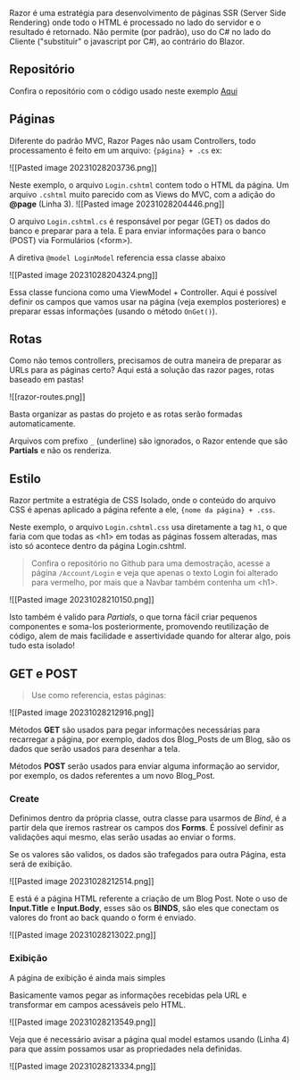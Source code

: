 Razor é uma estratégia para desenvolvimento de páginas SSR (Server Side Rendering) onde todo o HTML é processado no lado do servidor e o resultado é retornado. Não permite (por padrão), uso do C# no lado do Cliente ("substituir" o javascript por C#), ao contrário do Blazor.

## Repositório

Confira o repositório com o código usado neste exemplo [Aqui]()

## Páginas

Diferente do padrão MVC, Razor Pages não usam Controllers, todo processamento é feito em um arquivo:  `{página} + .cs` ex:

![[Pasted image 20231028203736.png]]

Neste exemplo, o arquivo `Login.cshtml` contem todo o HTML da página. Um arquivo `.cshtml` muito parecido com as Views do MVC, com a adição do **@page** (Linha 3).
![[Pasted image 20231028204446.png]]


O arquivo `Login.cshtml.cs` é responsável por pegar (GET) os dados do banco e preparar para a tela. E para enviar informações para o banco (POST) via Formulários (\<form>). 

A diretiva `@model LoginModel` referencia essa classe abaixo 


![[Pasted image 20231028204324.png]]

Essa classe funciona como uma ViewModel + Controller. Aqui é possível definir os campos que vamos usar na página (veja exemplos posteriores) e preparar essas informações (usando o método `OnGet()`).

## Rotas

Como não temos controllers, precisamos de outra maneira de preparar as URLs para as páginas certo? Aqui está a solução das razor pages, rotas baseado em pastas!

![[razor-routes.png]]

Basta organizar as pastas do projeto e as rotas serão formadas automaticamente.

Arquivos com prefixo `_` (underline) são ignorados, o Razor entende que são **Partials** e não os renderiza.

## Estilo

Razor pertmite a estratégia de CSS Isolado, onde o conteúdo do arquivo CSS é apenas aplicado a página refente a ele, `{nome da página} + .css`.

Neste exemplo, o arquivo `Login.cshtml.css` usa diretamente a tag `h1`, o que faria com que todas as \<h1> em todas as páginas fossem alteradas, mas isto só acontece dentro da página Login.cshtml. 

> Confira o repositório no Github para uma demostração, acesse a página `/Account/Login` e veja que apenas o texto Login foi alterado para vermelho, por mais que a Navbar também contenha um \<h1>.

![[Pasted image 20231028210150.png]]

Isto também é valido para *Partials*, o que torna fácil criar pequenos componentes e soma-los posteriormente, promovendo reutilização de código, alem de mais facilidade e assertividade quando for alterar algo, pois tudo esta isolado!

## GET e POST

> Use como referencia, estas páginas:

![[Pasted image 20231028212916.png]]

Métodos **GET** são usados para pegar informações necessárias para recarregar a página, por exemplo, dados dos Blog_Posts de um Blog, são os dados que serão usados para desenhar a tela.

Métodos **POST** serão usados para enviar alguma informação ao servidor, por exemplo, os dados referentes a um novo Blog_Post.

### Create
Definimos dentro da própria classe, outra classe para usarmos de *Bind*, é a partir dela que iremos rastrear os campos dos **Forms**. É possível definir as validações aqui mesmo, elas  serão usadas ao enviar o forms.

Se os valores são validos, os dados são trafegados para outra Página, esta será de exibição.

![[Pasted image 20231028212514.png]]

E está é a página HTML referente a criação de um Blog Post. Note o uso de **Input.Title** e **Input.Body**, esses são os **BINDS**, são eles que conectam os valores do front ao back quando o form é enviado.

![[Pasted image 20231028213022.png]]

### Exibição

A página de exibição é ainda mais simples

Basicamente vamos pegar as informações recebidas pela URL e transformar em campos acessáveis pelo HTML.

![[Pasted image 20231028213549.png]]

Veja que é necessário avisar a página qual model estamos usando (Linha 4) para que assim possamos usar as propriedades nela definidas.

![[Pasted image 20231028213334.png]]
